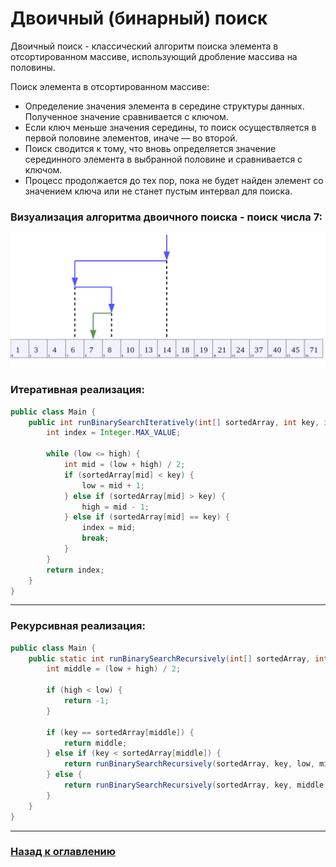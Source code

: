 # Двоичный (бинарный) поиск

Двоичный поиск - классический алгоритм поиска элемента в отсортированном массиве, использующий дробление массива на половины.

Поиск элемента в отсортированном массиве:
- Определение значения элемента в середине структуры данных.
Полученное значение сравнивается с ключом.
- Если ключ меньше значения середины, то поиск осуществляется в первой половине элементов, иначе — во второй.
- Поиск сводится к тому, что вновь определяется значение серединного элемента в выбранной половине и сравнивается с ключом.
- Процесс продолжается до тех пор, пока не будет найден элемент со значением ключа или не станет пустым интервал для поиска.

### Визуализация алгоритма двоичного поиска - поиск числа 7:

![](./binary_search_depiction.png)

### Итеративная реализация:

```java
public class Main {
    public int runBinarySearchIteratively(int[] sortedArray, int key, int low, int high) {
        int index = Integer.MAX_VALUE;

        while (low <= high) {
            int mid = (low + high) / 2;
            if (sortedArray[mid] < key) {
                low = mid + 1;
            } else if (sortedArray[mid] > key) {
                high = mid - 1;
            } else if (sortedArray[mid] == key) {
                index = mid;
                break;
            }
        }
        return index;
    }
}
```

---

### Рекурсивная реализация:

```java
public class Main {
    public static int runBinarySearchRecursively(int[] sortedArray, int key, int low, int high) {
        int middle = (low + high) / 2;

        if (high < low) {
            return -1;
        }

        if (key == sortedArray[middle]) {
            return middle;
        } else if (key < sortedArray[middle]) {
            return runBinarySearchRecursively(sortedArray, key, low, middle - 1);
        } else {
            return runBinarySearchRecursively(sortedArray, key, middle + 1, high);
        }
    }
}
```

---

### [Назад к оглавлению](../README.md)